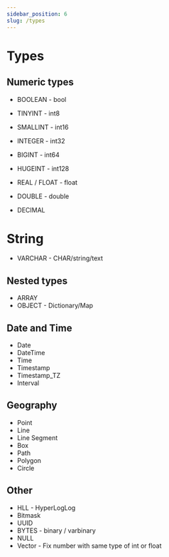```yaml
---
sidebar_position: 6
slug: /types
---
```


# Types

## Numeric types

- BOOLEAN - bool
- TINYINT - int8
- SMALLINT - int16
- INTEGER - int32
- BIGINT - int64
- HUGEINT - int128

- REAL / FLOAT - float
- DOUBLE - double

- DECIMAL

# String
- VARCHAR - CHAR/string/text

## Nested types

- ARRAY
- OBJECT - Dictionary/Map

## Date and Time
- Date
- DateTime
- Time
- Timestamp
- Timestamp_TZ
- Interval

## Geography
- Point
- Line
- Line Segment
- Box
- Path
- Polygon
- Circle

## Other
- HLL - HyperLogLog
- Bitmask
- UUID
- BYTES - binary / varbinary
- NULL
- Vector - Fix number with same type of int or float